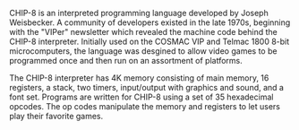 
CHIP-8 is an interpreted programming language developed by Joseph Weisbecker. A community of developers existed in the late 1970s, beginning with the "VIPer" newsletter which revealed the machine code behind the CHIP-8 interpreter. Initially used on the COSMAC VIP and Telmac 1800 8-bit microcomputers, the language was desgined to allow video games to be programmed once and then run on an assortment of platforms. 

The CHIP-8 interpreter has 4K memory consisting of main memory, 16 registers, a stack, two timers, input/output with graphics and sound, and a font set. Programs are written for CHIP-8 using a set of 35 hexadecimal opcodes. The op codes manipulate the memory and registers to let users play their favorite games. 

